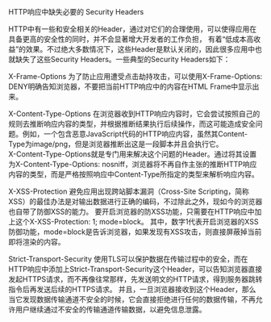 
HTTP响应中缺失必要的 Security Headers 

HTTP中有一些和安全相关的Header，通过对它们的合理使用，可以使得应用在具备更高的安全性的同时，并不会显著增大开发者的工作负担，
有着“低成本高收益”的效果。不过绝大多数情况下，这些Header是默认关闭的，因此很多应用中也就缺失了这些Security Headers。一些典型的Security Headers如下：

X-Frame-Options 
为了防止应用遭受点击劫持攻击，可以使用X-Frame-Options: DENY明确告知浏览器，不要把当前HTTP响应中的内容在HTML Frame中显示出来。  

X-Content-Type-Options 
在浏览器收到HTTP响应内容时，它会尝试按照自己的规则去推断响应内容的类型，并根据推断结果执行后续操作，而这可能造成安全问题。例如，一个包含恶意JavaScript代码的HTTP响应内容，虽然其Content-Type为image/png，但是浏览器推断出这是一段脚本并且会执行它。  
X-Content-Type-Options就是专门用来解决这个问题的Header。通过将其设置为X-Content-Type-Options: nosniff，浏览器将不再自作主张的推断HTTP响应内容的类型，而是严格按照响应中Content-Type所指定的类型来解析响应内容。  

X-XSS-Protection 
避免应用出现跨站脚本漏洞（Cross-Site Scripting，简称XSS）的最佳办法是对输出数据进行正确的编码，不过除此之外，现如今的浏览器也自带了防御XSS的能力。 要开启浏览器的防XSS功能，只需要在HTTP响应中加上这个X-XSS-Protection: 1; mode=block。
其中，数字1代表开启浏览器的XSS防御功能，mode=block是告诉浏览器，如果发现有XSS攻击，则直接屏蔽掉当前即将渲染的内容。  

Strict-Transport-Security 
使用TLS可以保护数据在传输过程中的安全，而在HTTP响应中添加上Strict-Transport-Security这个Header，可以告知浏览器直接发起HTTPS请求，而不再像往常那样，先发送明文的HTTP请求，得到服务器跳转指令后再发送后续的HTTPS请求。
并且，一旦浏览器接收到这个Header，那么当它发现数据传输通道不安全的时候，它会直接拒绝进行任何的数据传输，不再允许用户继续通过不安全的传输通道传输数据，以避免信息泄露。 